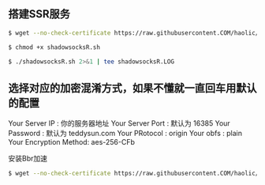 ## 搭建SSR服务
```bash
$ wget --no-check-certificate https://raw.githubusercontent.COM/haolic/shadowsocksR.sh/main/shadowsocksR.sh

$ chmod +x shadowsocksR.sh

$ ./shadowsocksR.sh 2>&1 | tee shadowsocksR.LOG
```

## 选择对应的加密混淆方式，如果不懂就一直回车用默认的配置
Your Server IP        :  你的服务器地址
Your Server Port      :  默认为 16385
Your Password         :  默认为 teddysun.com
Your PRotocol         :  origin
Your obfs             :  plain
Your Encryption Method:  aes-256-CFb

安装Bbr加速
```bash
$ wget --no-check-certificate https://raw.githubusercontent.COM/haolic/shadowsocksR.sh/main/bbr.sh && chmod +x bbr.sh && ./bbr.sh
```